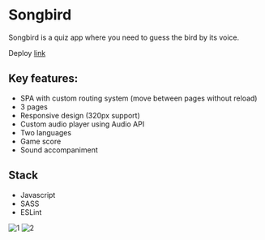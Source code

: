 # Songbird

Songbird is a quiz app where you need to guess the bird by its voice.

Deploy [link](https://rolling-scopes-school.github.io/denismezhenin-JSFE2022Q3/songbird/)

## Key features:
- SPA with custom routing system (move between pages without reload)
- 3 pages
- Responsive design (320px support)
- Custom audio player using Audio API
- Two languages 
- Game score
- Sound accompaniment

## Stack
- Javascript
- SASS
- ESLint


![1](https://github.com/denismezhenin/songbird/assets/103366013/0d41b955-b080-427f-af38-63c529ead7b0)
![2](https://github.com/denismezhenin/songbird/assets/103366013/c1574f34-6d8d-4961-b411-03ed4c1352f5)
